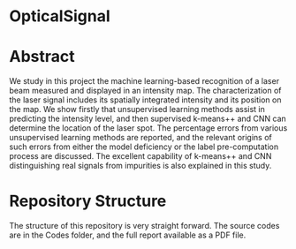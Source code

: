 # OpticalSignal

# Abstract
We study in this project the machine learning-based recognition of a laser beam measured and displayed in an intensity map. The characterization of the laser signal includes its spatially integrated intensity and its position on the map. We show firstly that unsupervised learning methods assist in predicting the intensity level, and then supervised k-means++ and CNN can determine the location of the laser spot. The percentage errors from various unsupervised learning methods are reported, and the relevant origins of such errors from either the model deficiency or the label pre-computation process are discussed. The excellent capability of k-means++ and CNN distinguishing real signals from impurities is also explained in this study.

# Repository Structure
The structure of this repository is very straight forward. The source codes are in the Codes folder, and the full report available as a PDF file.
